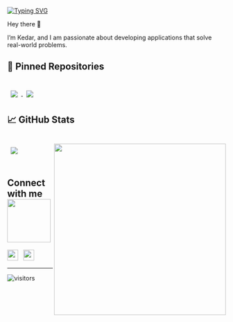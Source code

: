 [![Typing SVG](https://readme-typing-svg.herokuapp.com?font=Architects+Daughter&color=7AF79A&size=30&lines=Hey!+It's+Kedar!;I'm+a+CSE+Undergrad...;And+an+ML+Enthusiast)](https://git.io/typing-svg)

Hey there 👋

I’m Kedar, and I am passionate about developing applications that solve real-world problems.

## 📌 Pinned Repositories

<br>

<a href="https://github.com/kedarhub/Chat-App">
  <img align="center" style="margin:0.5rem" src="https://github-readme-stats.vercel.app/api/pin/?username=kedarhub&repo=chat-app&title_color=ffffff&text_color=c9cacc&icon_color=4AB197&bg_color=1A2B34" />
</a>

<a href="https://github.com/kedarhub/Chat-App">
  <img align="center" style="margin:0.5rem" src="https://github-readme-stats.vercel.app/api/pin/?username=kedarhub&FLASK_TODO_APP&title_color=ffffff&text_color=c9cacc&icon_color=4AB197&bg_color=1A2B34" />
</a>

## &#x1f4c8; GitHub Stats

<br>

<a href="https://github.com/kedarhub">
  <img align="center" style="margin:0.5rem" src="https://github-readme-stats.vercel.app/api/top-langs/?username=kedarhub&hide=html,css&title_color=ffffff&text_color=c9cacc&icon_color=4AB197&bg_color=1A2B34" />
</a>

<a href="https://github.com/rohitkrtiwari/">
  <img align="right" width=396 src="https://github-readme-stats.vercel.app/api?username=kedarhub&show_icons=true&theme=react&border_color=61dafb&hide_border=true" />
</a>
<br>
<br>

<h2> Connect with me <img src='https://raw.githubusercontent.com/ShahriarShafin/ShahriarShafin/main/Assets/handshake.gif' width="100px"> </h2>
   <a href="https://www.linkedin.com/in/kedar-singh-9505a3243/" target="_blank"><img height="25" src="https://raw.githubusercontent.com/UjwalKandi/UjwalKandi/changes-to-readme/svg/linkedin%20rect.svg"></a>&nbsp;&nbsp;
 <a href="https://github.com/kedarhub" target="_blank"><img height="25" src="https://raw.githubusercontent.com/UjwalKandi/UjwalKandi/changes-to-readme/svg/github%20rect.svg"></a>&nbsp;&nbsp;
 
 <hr>
 
![visitors](https://visitor-badge.laobi.icu/badge?page_id=kedarhub.kedarhub)
